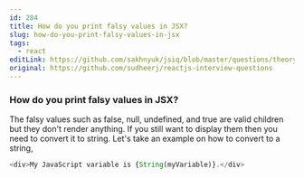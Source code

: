 ```yaml
---
id: 284
title: How do you print falsy values in JSX?
slug: how-do-you-print-falsy-values-in-jsx
tags:
  - react
editLink: https://github.com/sakhnyuk/jsiq/blob/master/questions/theory/react/284.md
original: https://github.com/sudheerj/reactjs-interview-questions
---
```


### How do you print falsy values in JSX?

The falsy values such as false, null, undefined, and true are valid children but they don't render anything. If you still want to display them then you need to convert it to string. Let's take an example on how to convert to a string,

```javascript
<div>My JavaScript variable is {String(myVariable)}.</div>
```